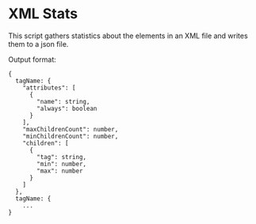 # XML Stats

This script gathers statistics about the elements in an XML file and writes them to a json file.

Output format:

```
{
  tagName: {
    "attributes": [
      {
        "name": string,
        "always": boolean
      }
    ],
    "maxChildrenCount": number,
    "minChildrenCount": number,
    "children": [
      {
        "tag": string,
        "min": number,
        "max": number
      }
    ]
  },
  tagName: {
    ...
}
```
